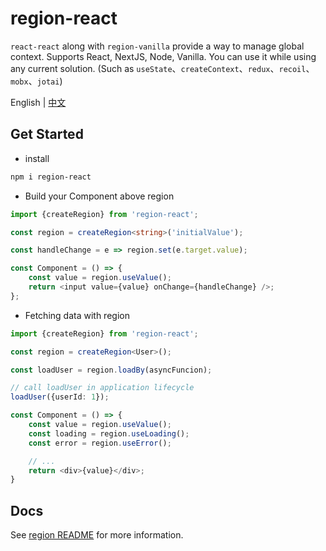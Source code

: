 # region-react

`react-react` along with `region-vanilla` provide a way to manage global context. Supports  React, NextJS, Node, Vanilla. You can use it while using any current solution. (Such as `useState`、`createContext`、`redux`、`recoil`、`mobx`、`jotai`)

English | [中文](https://github.com/regionjs/region/blob/master/docs/README-zh_CN.md)

## Get Started

- install

```bash
npm i region-react
```

- Build your Component above region

```typescript jsx
import {createRegion} from 'region-react';

const region = createRegion<string>('initialValue');

const handleChange = e => region.set(e.target.value);

const Component = () => {
    const value = region.useValue();
    return <input value={value} onChange={handleChange} />;
};
```

- Fetching data with region

```typescript jsx
import {createRegion} from 'region-react';

const region = createRegion<User>();

const loadUser = region.loadBy(asyncFuncion);

// call loadUser in application lifecycle
loadUser({userId: 1});

const Component = () => {
    const value = region.useValue();
    const loading = region.useLoading();
    const error = region.useError();

    // ...
    return <div>{value}</div>;
}
```

## Docs

See [region README](https://github.com/regionjs/region/blob/master/docs/README-zh_CN.md) for more information.
